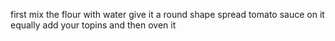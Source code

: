 first mix the flour with water 
give it a round shape
spread tomato sauce on it equally
add your topins 
and then oven it 